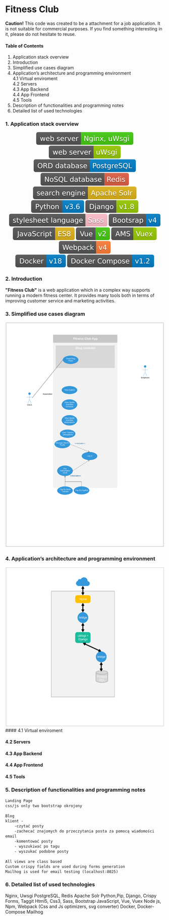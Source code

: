 # Fitness Club
**Caution!** This code was created to be a attachment for a job application. It is not suitable for commercial purposes. If you find something interesting in it, please do not hesitate to reuse.


#### Table of Contents

1. Application stack overview
2. Introduction
3. Simplified use cases diagram
4. Application’s architecture and programming environment  
    4.1 Virtual enviroment  
    4.2 Servers  
    4.3 App Backend  
    4.4 App Frontend  
    4.5 Tools  
5. Description of functionalities and programming notes
6. Detailed list of used technologies

### 1. Application stack overview

      
<p align="center">
    <img src="./docs/readme/shields/nginx.svg">
    <img src="./docs/readme/shields/uwsgi.svg"><br/>    
    <img src="./docs/readme/shields/postgresql.svg">
    <img src="./docs/readme/shields/redis.svg"><br/>   
    <img src="./docs/readme/shields/solr.svg"><br/>    
    <img src="./docs/readme/shields/python.svg">
    <img src="./docs/readme/shields/django.svg"><br/>    
    <img src="./docs/readme/shields/sass.svg">
    <img src="./docs/readme/shields/bootstrap.svg"><br/>     
    <img src="./docs/readme/shields/javascript.svg">
    <img src="./docs/readme/shields/vue.svg">
    <img src="./docs/readme/shields/vuex.svg"><br/>     
    <img src="./docs/readme/shields/webpack.svg"><br/>    
    <img src="./docs/readme/shields/docker.svg">
    <img src="./docs/readme/shields/dockercompose.svg">
</p>


### 2. Introduction
**"Fitness Club"** is a web application which  in a complex way supports running a modern fitness center. It provides many tools both in terms of improving customer service and marketing activities.


### 3. Simplified use cases diagram
<img src="./docs/readme/diagrams/use_cases.svg">


### 4. Application’s architecture and programming environment
<img src="./docs/readme/diagrams/system_architecture.svg">
#### 4.1 Virtual enviroment

#### 4.2 Servers

#### 4.3 App Backend

#### 4.4 App Frontend

#### 4.5 Tools

### 5. Description of functionalities and programming notes

    Landing Page
    css/js only two bootstrap okrojony

    Blog
    klient - 
        -czytać posty 
        -zachecać znajomych do przeczytania posta za pomocą wiadomości     email
        -komentować posty
        - wyszukiwać po tagu
        - wyszukać podobne posty

    All views are class based
    Custom crispy fields are used during forms generation
    Mailhog is used for email testing (localhost:8025)

### 6. Detailed list of used technologies


Nginx, Uwsgi
PostgreSQL, Redis
Apache Solr
Python,Pip,  Django, Crispy Forms, Taggit
Html5, Css3, Sass, Bootstrap
JavaScript, Vue, Vuex
Node js, Npm, Webpack (Css and Js optimizers, svg converter)
Docker, Docker-Compose
Mailhog
